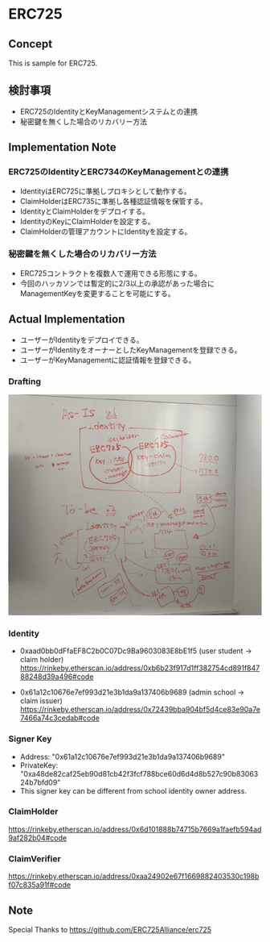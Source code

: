 # ERC725

## Concept
This is sample for ERC725.

## 検討事項
 - ERC725のIdentityとKeyManagementシステムとの連携
 - 秘密鍵を無くした場合のリカバリー方法

## Implementation Note
### ERC725のIdentityとERC734のKeyManagementとの連携
 - IdentityはERC725に準拠しプロキシとして動作する。
 - ClaimHolderはERC735に準拠し各種認証情報を保管する。
 - IdentityとClaimHolderをデプロイする。
 - IdentityのKeyにClaimHolderを設定する。
 - ClaimHolderの管理アカウントにIdentityを設定する。

### 秘密鍵を無くした場合のリカバリー方法
 - ERC725コントラクトを複数人で運用できる形態にする。
 - 今回のハッカソンでは暫定的に2/3以上の承認があった場合にManagementKeyを変更することを可能にする。

## Actual Implementation
 - ユーザーがIdentityをデプロイできる。
 - ユーザーがIdentityをオーナーとしたKeyManagementを登録できる。
 - ユーザーがKeyManagementに認証情報を登録できる。

### Drafting
![alt text](https://github.com/block-base/blockchain_hk2019tokyo_demo/blob/master/sample/erc725/img/draft.png)

### Identity
 - 0xaad0bb0dFfaEF8C2b0C07Dc9Ba9603083E8bE1f5 (user student -> claim holder)
https://rinkeby.etherscan.io/address/0xb6b23f917d1ff382754cd891f84788248d39a496#code

 - 0x61a12c10676e7ef993d21e3b1da9a137406b9689 (admin school -> claim issuer)
https://rinkeby.etherscan.io/address/0x72439bba904bf5d4ce83e90a7e7466a74c3cedab#code

### Signer Key
 - Address:    "0x61a12c10676e7ef993d21e3b1da9a137406b9689"
 - PrivateKey: "0xa48de82caf25eb90d81cb42f3fcf788bce60d6d4d8b527c90b8306324b7bfd09"
 - This signer key can be different from school identity owner address.

### ClaimHolder
https://rinkeby.etherscan.io/address/0x6d101888b74715b7669a1faefb594ad9af282b04#code

### ClaimVerifier
https://rinkeby.etherscan.io/address/0xaa24902e67f1669882403530c198bf07c835a91f#code

## Note
Special Thanks to https://github.com/ERC725Alliance/erc725
